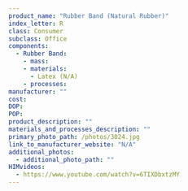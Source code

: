 ```yaml
---
product_name: "Rubber Band (Natural Rubber)"
index_letter: R
class: Consumer
subclass: Office
components:
  - Rubber Band:
    - mass: 
    - materials:
      - Latex (N/A)
    - processes:
manufacturer: ""
cost: 
DOP: 
POP: 
product_description: ""
materials_and_processes_description: ""
primary_photo_path: /photos/3024.jpg
link_to_manufacturer_website: "N/A"
additional_photos:
  - additional_photo_path: ""
HIMvideos:
  - https://www.youtube.com/watch?v=6TIXDbxtzMY
---
```


